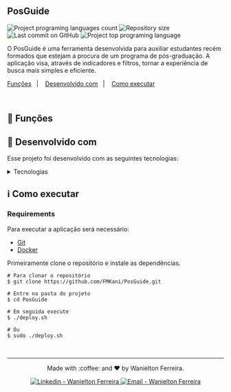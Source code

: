 <h2>PosGuide</h2>

<p align="left">
  <img alt="Project programing languages count" src="https://img.shields.io/github/languages/count/FMKani/PosGuide?">
  <img alt="Repository size" src="https://img.shields.io/github/repo-size/FMKani/PosGuide?">
  <img alt="Last commit on GitHub" src="https://img.shields.io/github/last-commit/FMKani/PosGuide?">
  <img alt="Project top programing language" src="https://img.shields.io/github/languages/top/FMKani/PosGuide?">
</p> 

O PosGuide é uma ferramenta desenvolvida para auxiliar estudantes recém formados que estejam a procura de um programa de pós-graduação. A aplicação visa, através de indicadores e filtros, tornar a experiência de busca mais simples e eficiente. 

<p align="left">
 <a href="#bookmark-funções">Funções</a>&nbsp;&nbsp;&nbsp;|&nbsp;&nbsp;&nbsp;
 <a href="#rocket-desenvolvido-com">Desenvolvido com</a>&nbsp;&nbsp;&nbsp;|&nbsp;&nbsp;&nbsp;
 <a href="#information_source-como-executar">Como executar</a>
</p>
<br>

## :bookmark: Funções

## :rocket: Desenvolvido com

Esse projeto foi desenvolvido com as seguintes tecnologias:

<details>
  <summary>Tecnologias</summary>

-   [Node.js](https://nodejs.org/)
-   [Next.js](https://nextjs.org/)
-   [Postgres](https://www.postgresql.org/)
-   [OpenLayers](https://openlayers.org/)
-   [Docker](https://www.docker.com/)
-   [VS Code](https://code.visualstudio.com/)
-   [Prisma](https://www.prisma.io/)
-   [React](https://pt-br.reactjs.org/)

</details>


## :information_source: Como executar

### Requirements

Para executar a aplicação será necessário:
* [Git](https://git-scm.com)
* [Docker](https://www.docker.com/)

Primeiramente clone o repositório e instale as dependências.
<br>

```
# Para clonar o repositório
$ git clone https://github.com/FMKani/PosGuide.git

# Entre na pasta do projeto
$ cd PosGuide

# Em seguida execute 
$ ./deploy.sh

# Ou 
$ sudo ./deploy.sh
```
<br>

___
<p align="center">Made with :coffee: and ❤️ by Wanielton Ferreira.</p>
<p align="center">
<a href="https://www.linkedin.com/in/wanielton-ferreira" target="_blank" >
  <img alt="Linkedin - Wanielton Ferreira" src="https://img.shields.io/badge/Linkedin--%23F8952D?style=social&logo=linkedin">
</a>
  <a href="mailto:wanieltonferreira@gmail.com" target="_blank" >
    <img alt="Email - Wanielton Ferreira" src="https://img.shields.io/badge/Email--%23F8952D?style=social&logo=gmail">
  </a> 
</p>

